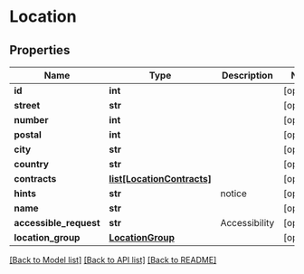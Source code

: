 # Location

## Properties
Name | Type | Description | Notes
------------ | ------------- | ------------- | -------------
**id** | **int** |  | [optional] 
**street** | **str** |  | [optional] 
**number** | **int** |  | [optional] 
**postal** | **int** |  | [optional] 
**city** | **str** |  | [optional] 
**country** | **str** |  | [optional] 
**contracts** | [**list[LocationContracts]**](LocationContracts.md) |  | [optional] 
**hints** | **str** | notice | [optional] 
**name** | **str** |  | [optional] 
**accessible_request** | **str** | Accessibility | [optional] 
**location_group** | [**LocationGroup**](LocationGroup.md) |  | [optional] 

[[Back to Model list]](../../../../Downloads/sb_db_api/README.md#documentation-for-models) [[Back to API list]](../../../../Downloads/sb_db_api/README.md#documentation-for-api-endpoints) [[Back to README]](../../../../Downloads/sb_db_api/README.md)
